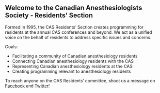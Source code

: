 ## Welcome to the Canadian Anesthesiologists Society - Residents' Section

Formed in 1995, the CAS Residents’ Section creates programming for residents at the annual CAS conferences and beyond. We act as a unified voice on the behalf of residents to address specific issues and concerns.

Goals:

* Facilitating a community of Canadian anesthesiology residents
* Connecting Canadian anesthesiology residents with the CAS
* Representing Canadian anesthesiology residents at the CAS
* Creating programming relevant to anesthesiology residents

To reach anyone on the CAS Residents’ committee, shoot us a message on [Facebook](https://www.facebook.com/CASresidents/) and [Twitter](https://twitter.com/casresidents)!


